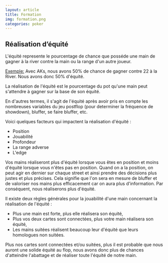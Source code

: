 ```yaml
---
layout: article
title: Formation
img: formation.png
categories: poker
---
```


<div class="body">
  <h2>Réalisation d’équité</h2>
  <p>
    <span>L'équité</span> represente le pourcentage de chance que posséde une main de gagner à la river contre la main ou la range d'un autre joueur.
  </p>
  <p><u>Exemple:</u> Avec AKs, nous avons 50% de chance de gagner contre 22 à la River. Nous avons donc 50% d'équité.</p>
  <p>
    <span>La réalisation de l'équité</span> est le pourcentage du pot qu'une main peut s'attendre à gagner sur la base de son équité.
  </p>
  <p>
    En d'autres termes, il s'agit de l'équité après avoir pris en compte les nombreuses variables du jeu postflop (pour determiner la fréquence de showdown), bluffer, se faire bluffer, etc.
  </p>
  <p>
    Voici quelques facteurs qui impactent la réalisation d'équité :
  </p>
  <ul>
    <li>Position</li>
    <li>Jouabilité</li>
    <li>Profondeur</li>
    <li>La range adverse</li>
    <li>L'edge</li>
  </ul>
  <p>
    Vos mains réaliseront plus d'équité lorsque vous êtes en position et moins d'équité lorsque vous n'êtes pas en position. Quand on a la position, on peut agir en dernier sur chaque street et ainsi prendre des décisions plus justes et plus précises. Cela signifie que l'on sera en mesure de bluffer et de valoriser nos mains plus efficacement car on aura plus d'information. Par conséquent, nous réaliserons plus d'équité.
  </p>
  <p>
    Il existe deux règles générales pour la jouabilité d'une main concernant la réalisation de l'équité :
  </p>
  <ul>
    <li>Plus une main est forte, plus elle réalisera son équité,</li>
    <li>Plus vos deux cartes sont connectées, plus votre main réalisera son équité,</li>
    <li>Les mains suitées réalisent beaucoup leur d'équité que leurs homologues non suitées.</li>
  </ul>
  <p>
    Plus nos cartes sont connectées et/ou suitées, plus il est probable que nous auront une solide équité au flop, nous avons donc plus de chances d'atteindre l'abattage et de réaliser toute l'équité de notre main.
  </p>
</div>
